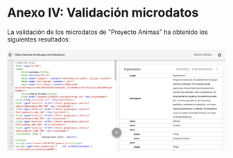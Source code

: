 Anexo IV: Validación microdatos
===============================

La validación de los microdatos de "Proyecto Animas" ha obtenido los siguientes resultados:

![Microdatos](img/validation-metadata.png)
